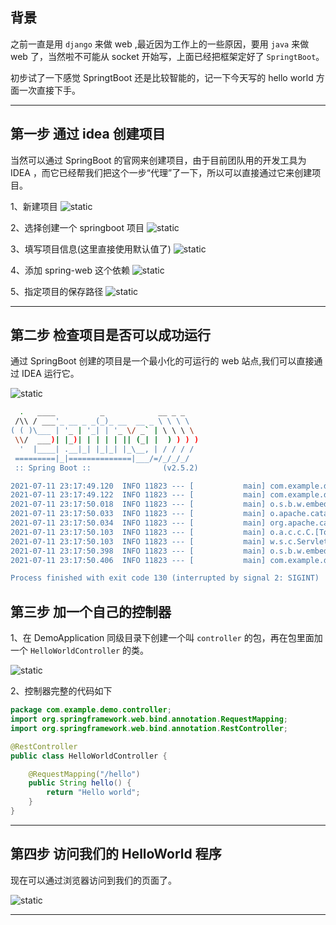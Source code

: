 ## 背景
之前一直是用 `django` 来做 web ,最近因为工作上的一些原因，要用 `java` 来做 web 了，当然啦不可能从 socket 开始写，上面已经把框架定好了 `SpringtBoot`。

初步试了一下感觉 SpringtBoot 还是比较智能的，记一下今天写的 hello world 方面一次直接下手。


---

## 第一步 通过 idea 创建项目
当然可以通过 SpringBoot 的官网来创建项目，由于目前团队用的开发工具为 IDEA ，而它已经帮我们把这个一步“代理”了一下，所以可以直接通过它来创建项目。

1、新建项目
![static](static/2021-01/springboot-01.jpg)

2、选择创建一个 springboot 项目
![static](static/2021-01/springboot-02.jpg)

3、填写项目信息(这里直接使用默认值了)
![static](static/2021-01/springboot-03.jpg)

4、添加 spring-web 这个依赖
![static](static/2021-01/springboot-04.jpg)

5、指定项目的保存路径
![static](static/2021-01/springboot-05.jpg)

---

## 第二步 检查项目是否可以成功运行
通过 SpringBoot 创建的项目是一个最小化的可运行的 web 站点,我们可以直接通过 IDEA 运行它。

![static](static/2021-01/springboot-06.jpg)

```bash
  .   ____          _            __ _ _
 /\\ / ___'_ __ _ _(_)_ __  __ _ \ \ \ \
( ( )\___ | '_ | '_| | '_ \/ _` | \ \ \ \
 \\/  ___)| |_)| | | | | || (_| |  ) ) ) )
  '  |____| .__|_| |_|_| |_\__, | / / / /
 =========|_|==============|___/=/_/_/_/
 :: Spring Boot ::                (v2.5.2)

2021-07-11 23:17:49.120  INFO 11823 --- [           main] com.example.demo.DemoApplication         : Starting DemoApplication using Java 15.0.2 on LexingdeMacBook-Pro.local with PID 11823 (/Users/jianglexing/java-projects/demo/target/classes started by jianglexing in /Users/jianglexing/java-projects/demo)
2021-07-11 23:17:49.122  INFO 11823 --- [           main] com.example.demo.DemoApplication         : No active profile set, falling back to default profiles: default
2021-07-11 23:17:50.018  INFO 11823 --- [           main] o.s.b.w.embedded.tomcat.TomcatWebServer  : Tomcat initialized with port(s): 8080 (http)
2021-07-11 23:17:50.033  INFO 11823 --- [           main] o.apache.catalina.core.StandardService   : Starting service [Tomcat]
2021-07-11 23:17:50.034  INFO 11823 --- [           main] org.apache.catalina.core.StandardEngine  : Starting Servlet engine: [Apache Tomcat/9.0.48]
2021-07-11 23:17:50.103  INFO 11823 --- [           main] o.a.c.c.C.[Tomcat].[localhost].[/]       : Initializing Spring embedded WebApplicationContext
2021-07-11 23:17:50.103  INFO 11823 --- [           main] w.s.c.ServletWebServerApplicationContext : Root WebApplicationContext: initialization completed in 934 ms
2021-07-11 23:17:50.398  INFO 11823 --- [           main] o.s.b.w.embedded.tomcat.TomcatWebServer  : Tomcat started on port(s): 8080 (http) with context path ''
2021-07-11 23:17:50.406  INFO 11823 --- [           main] com.example.demo.DemoApplication         : Started DemoApplication in 1.924 seconds (JVM running for 2.501)

Process finished with exit code 130 (interrupted by signal 2: SIGINT)

```

## 第三步 加一个自己的控制器
1、在 DemoApplication 同级目录下创建一个叫 `controller` 的包，再在包里面加一个 `HelloWorldController` 的类。

![static](static/2021-01/springboot-07.jpg)

2、控制器完整的代码如下
```java
package com.example.demo.controller;
import org.springframework.web.bind.annotation.RequestMapping;
import org.springframework.web.bind.annotation.RestController;

@RestController
public class HelloWorldController {

    @RequestMapping("/hello")
    public String hello() {
        return "Hello world";
    }
}


```

---

## 第四步 访问我们的 HelloWorld 程序
现在可以通过浏览器访问到我们的页面了。

![static](static/2021-01/springboot-08.jpg)

---